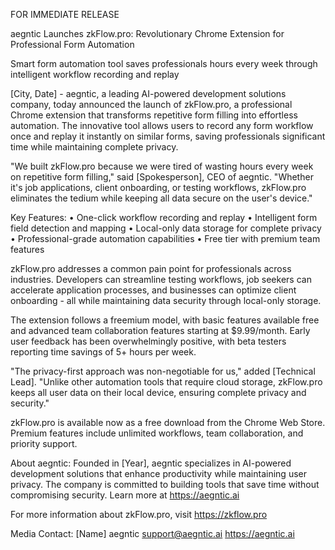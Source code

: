 FOR IMMEDIATE RELEASE

aegntic Launches zkFlow.pro: Revolutionary Chrome Extension for Professional Form Automation

Smart form automation tool saves professionals hours every week through intelligent workflow recording and replay

[City, Date] - aegntic, a leading AI-powered development solutions company, today announced the launch of zkFlow.pro, a professional Chrome extension that transforms repetitive form filling into effortless automation. The innovative tool allows users to record any form workflow once and replay it instantly on similar forms, saving professionals significant time while maintaining complete privacy.

"We built zkFlow.pro because we were tired of wasting hours every week on repetitive form filling," said [Spokesperson], CEO of aegntic. "Whether it's job applications, client onboarding, or testing workflows, zkFlow.pro eliminates the tedium while keeping all data secure on the user's device."

Key Features:
• One-click workflow recording and replay
• Intelligent form field detection and mapping
• Local-only data storage for complete privacy
• Professional-grade automation capabilities
• Free tier with premium team features

zkFlow.pro addresses a common pain point for professionals across industries. Developers can streamline testing workflows, job seekers can accelerate application processes, and businesses can optimize client onboarding - all while maintaining data security through local-only storage.

The extension follows a freemium model, with basic features available free and advanced team collaboration features starting at $9.99/month. Early user feedback has been overwhelmingly positive, with beta testers reporting time savings of 5+ hours per week.

"The privacy-first approach was non-negotiable for us," added [Technical Lead]. "Unlike other automation tools that require cloud storage, zkFlow.pro keeps all user data on their local device, ensuring complete privacy and security."

zkFlow.pro is available now as a free download from the Chrome Web Store. Premium features include unlimited workflows, team collaboration, and priority support.

About aegntic:
Founded in [Year], aegntic specializes in AI-powered development solutions that enhance productivity while maintaining user privacy. The company is committed to building tools that save time without compromising security. Learn more at https://aegntic.ai

For more information about zkFlow.pro, visit https://zkflow.pro

Media Contact:
[Name]
aegntic
support@aegntic.ai
https://aegntic.ai

###
